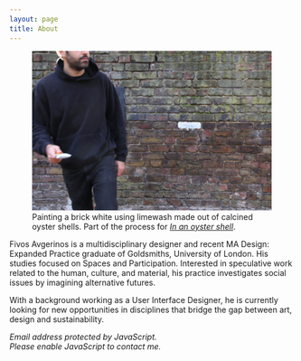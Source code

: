 ```yaml
---
layout: page
title: About
---
```

<figure>
    <img src="/images/2018/11/IMG_9618 copy.jpg" class="imgbleed">
    <figcaption>Painting a brick white using limewash made out of calcined oyster shells. Part of the process for <a href="/in-an-oyster-shell"><em>In an oyster shell</em></a>.</figcaption>
</figure>

Fivos Avgerinos is a multidisciplinary designer and recent MA Design: Expanded Practice graduate of Goldsmiths, University of London. His studies focused on Spaces and Participation. Interested in speculative work related to the human, culture, and material, his practice investigates social issues by imagining alternative futures.

With a background working as a User Interface Designer, he is currently looking for new opportunities in disciplines that bridge the gap between art, design and sustainability.

<script type="text/javascript">
emailDomain='me.com'
emailFull=('afivos' + '@' + emailDomain)
document.write('<a href="mailto:' + emailFull + '">' + emailFull + '</a>')
</script>

<noscript>
    <em>Email address protected by JavaScript.
    <br>Please enable JavaScript to contact me.</em>
</noscript>